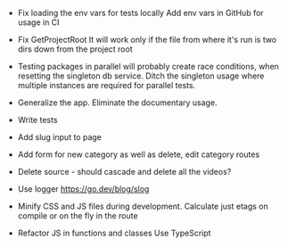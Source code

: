 
* Fix loading the env vars for tests locally
  Add env vars in GitHub for usage in CI

* Fix GetProjectRoot 
  It will work only if the file from where it's run
  is two dirs down from the project root

* Testing packages in parallel will probably
  create race conditions, when resetting the singleton db service.
  Ditch the singleton usage where multiple instances are required
  for parallel tests.

* Generalize the app.
  Eliminate the documentary usage.

* Write tests
  
* Add slug input to page
* Add form for new category as well as delete, edit category routes
* Delete source - should cascade and delete all the videos?

* Use logger
  https://go.dev/blog/slog

* Minify CSS and JS files during development.
  Calculate just etags on compile or on the fly in the route

* Refactor JS in functions and classes
  Use TypeScript
